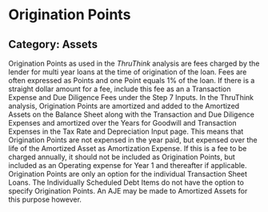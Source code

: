 # Origination Points
## Category: Assets
Origination Points as used in the *ThruThink* analysis are fees charged by the lender for multi year loans at the time of origination of the loan. Fees are often expressed as Points and one Point equals 1% of the loan. If there is a straight dollar amount for a fee, include this fee as an a Transaction Expense and Due Diligence Fees under the Step 7 Inputs.
In the ThruThink analysis, Origination Points are amortized and added to the Amortized Assets on the Balance Sheet along with the Transaction and Due Diligence Expenses and amortized over the Years for Goodwill and Transaction Expenses in the Tax Rate and Depreciation Input page. This means that Origination Points are not expensed in the year paid, but expensed over the life of the Amortized Asset as Amortization Expense.
If this is a fee to be charged annually, it should not be included as Origination Points, but included as an Operating expense for Year 1 and thereafter if applicable.
Origination Points are only an option for the individual Transaction Sheet Loans. The Individually Scheduled Debt Items do not have the option to specify Origination Points. An AJE may be made to Amortized Assets for this purpose however.
